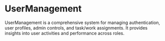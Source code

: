 # UserManagement
UserManagement is a comprehensive system for managing authentication, user profiles, admin controls, and task/work assignments. It provides insights into user activities and performance across roles.
